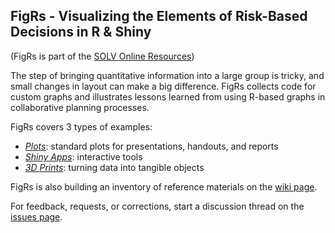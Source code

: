 ## FigRs - Visualizing the Elements of Risk-Based Decisions in R & Shiny

(FigRs is part of the [SOLV Online Resources](http://www.solv.ca/OnlineResources.html)) 

The step of bringing quantitative information into a large group is tricky, 
and small changes in layout can make a big difference. FigRs collects 
code for custom graphs and illustrates 
lessons learned from using R-based graphs in collaborative planning processes.

FigRs covers 3 types of examples:

- [*Plots*](https://github.com/SOLV-Code/FigRs/tree/master/Shiny%20Apps): standard plots for presentations, handouts, and reports
- [*Shiny Apps*](https://github.com/SOLV-Code/FigRs/tree/master/Plots): interactive tools
- [*3D Prints*](https://github.com/SOLV-Code/FigRs/tree/master/3D%20Prints): turning data into tangible objects

FigRs is also building an inventory of reference materials on the [wiki page](https://github.com/SOLV-Code/FigRs/wiki).

For feedback, requests, or corrections, start a discussion thread on the [issues page](https://github.com/SOLV-Code/FigRs/issues).





